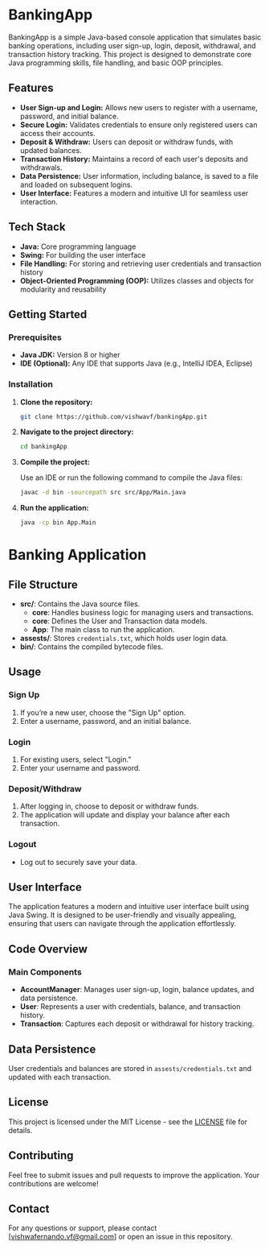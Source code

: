 # BankingApp

BankingApp is a simple Java-based console application that simulates basic banking operations, including user sign-up, login, deposit, withdrawal, and transaction history tracking. This project is designed to demonstrate core Java programming skills, file handling, and basic OOP principles.

## Features

- **User Sign-up and Login:** Allows new users to register with a username, password, and initial balance.
- **Secure Login:** Validates credentials to ensure only registered users can access their accounts.
- **Deposit & Withdraw:** Users can deposit or withdraw funds, with updated balances.
- **Transaction History:** Maintains a record of each user's deposits and withdrawals.
- **Data Persistence:** User information, including balance, is saved to a file and loaded on subsequent logins.
- **User Interface:** Features a modern and intuitive UI for seamless user interaction.

## Tech Stack

- **Java:** Core programming language
- **Swing:** For building the user interface
- **File Handling:** For storing and retrieving user credentials and transaction history
- **Object-Oriented Programming (OOP):** Utilizes classes and objects for modularity and reusability

## Getting Started

### Prerequisites

- **Java JDK:** Version 8 or higher
- **IDE (Optional):** Any IDE that supports Java (e.g., IntelliJ IDEA, Eclipse)

### Installation

1. **Clone the repository:**

   ```bash
   git clone https://github.com/vishwavf/bankingApp.git
   ```

2. **Navigate to the project directory:**
   
   ```bash
   cd bankingApp
   ```

3. **Compile the project:**

   Use an IDE or run the following command to compile the Java files:

   ```bash
   javac -d bin -sourcepath src src/App/Main.java
   ```
4. **Run the application:**

   ```bash
   java -cp bin App.Main
   ```

# Banking Application

## File Structure
- **src/**: Contains the Java source files.
    - **core**: Handles business logic for managing users and transactions.
    - **core**: Defines the User and Transaction data models.
    - **App**: The main class to run the application.
- **assests/**: Stores `credentials.txt`, which holds user login data.
- **bin/**: Contains the compiled bytecode files.

## Usage

### Sign Up
1. If you’re a new user, choose the "Sign Up" option.
2. Enter a username, password, and an initial balance.

### Login
1. For existing users, select "Login."
2. Enter your username and password.

### Deposit/Withdraw
1. After logging in, choose to deposit or withdraw funds.
2. The application will update and display your balance after each transaction.

### Logout
- Log out to securely save your data.

## User Interface
The application features a modern and intuitive user interface built using Java Swing. It is designed to be user-friendly and visually appealing, ensuring that users can navigate through the application effortlessly.



## Code Overview

### Main Components
- **AccountManager**: Manages user sign-up, login, balance updates, and data persistence.
- **User**: Represents a user with credentials, balance, and transaction history.
- **Transaction**: Captures each deposit or withdrawal for history tracking.

## Data Persistence
User credentials and balances are stored in `assests/credentials.txt` and updated with each transaction.

## License
This project is licensed under the MIT License - see the [LICENSE](./LICENSE) file for details.

## Contributing
Feel free to submit issues and pull requests to improve the application. Your contributions are welcome!

## Contact
For any questions or support, please contact [vishwafernando.vf@gmail.com] or open an issue in this repository.  
